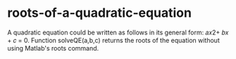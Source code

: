 # roots-of-a-quadratic-equation

A quadratic equation could be written as follows in its general form: 𝑎𝑥2+ 𝑏𝑥 + 𝑐 = 0. 
Function solveQE(a,b,c) returns the roots of the equation without using Matlab's roots command.
